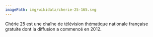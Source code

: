 ```yaml
---
imagePath: img/wikidata/cherie-25-165.svg
---
```


Chérie 25 est une chaîne de télévision thématique nationale française gratuite dont la diffusion a commencé en 2012.
